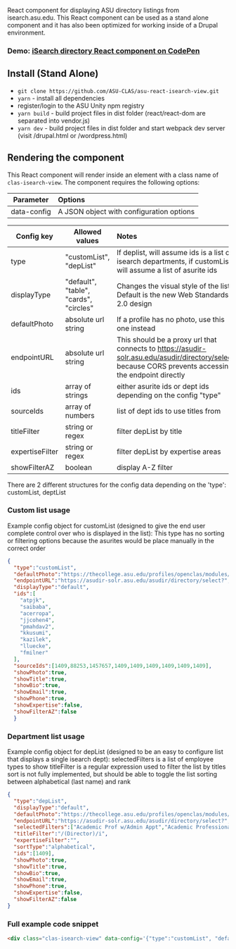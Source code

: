 React component for displaying ASU directory listings from isearch.asu.edu. This React component can be used as a stand alone component and it has also been optimized for working inside of a Drupal environment.

### Demo: <a href="https://codepen.io/tkilbour/pen/qBqQwRQ" target="blank">iSearch directory React component on CodePen</a>

## Install (Stand Alone)
* `git clone https://github.com/ASU-CLAS/asu-react-isearch-view.git`
* `yarn` - install all dependencies
* register/login to the ASU Unity npm registry
* `yarn build` - build project files in dist folder (react/react-dom are separated into vendor.js)
* `yarn dev` - build project files in dist folder and start webpack dev server (visit /drupal.html or /wordpress.html)

## Rendering the component

This React component will render inside an element with a class name of `clas-isearch-view`. The component requires the following options:

| Parameter     |  Options |
| ------------- | :------|
| data-config      | A JSON object with configuration options |

| Config key     |  Allowed values |  Notes |
| ------------- | ------|  :------|
| type      | "customList", "depList" | If deplist, will assume ids is a list of isearch departments, if customList will assume a list of asurite ids |
| displayType      | "default", "table", "cards", "circles" | Changes the visual style of the list. Default is the new Web Standards 2.0 design |
| defaultPhoto      | absolute url string | If a profile has no photo, use this one instead |
| endpointURL      | absolute url string | This should be a proxy url that connects to https://asudir-solr.asu.edu/asudir/directory/select? because CORS prevents accessing the endpoint directly |
| ids      | array of strings | either asurite ids or dept ids depending on the config "type" |
| sourceIds      | array of numbers | list of dept ids to use titles from |
| titleFilter      | string or regex | filter depList by title |
| expertiseFilter      | string or regex | filter depList by expertise areas |
| showFilterAZ    | boolean | display A-Z filter |


There are 2 different structures for the config data depending on the 'type': customList, deptList

### Custom list usage

Example config object for customList (designed to give the end user complete control over who is displayed in the list):
This type has no sorting or filtering options because the asurites would be place manually in the correct order
```JSON
{
  "type":"customList",
  "defaultPhoto":"https://thecollege.asu.edu/profiles/openclas/modules/custom/clas_isearch/images/avatar.png",
  "endpointURL":"https://asudir-solr.asu.edu/asudir/directory/select?",
  "displayType":"default",
  "ids":[
    "atpjk",
    "saibaba",
    "acerropa",
    "jjcohen4",
    "pmahdav2",
    "kkusumi",
    "kazilek",
    "lluecke",
    "fmilner"
  ],
  "sourceIds":[1409,88253,1457657,1409,1409,1409,1409,1409,1409],
  "showPhoto":true,
  "showTitle":true,
  "showBio":true,
  "showEmail":true,
  "showPhone":true,
  "showExpertise":false,
  "showFilterAZ":false
  }
```

### Department list usage

Example config object for depList (designed to be an easy to configure list that displays a single isearch dept):
selectedFilters is a list of employee types to show
titleFilter is a regular expression used to filter the list by titles
sort is not fully implemented, but should be able to toggle the list sorting between alphabetical (last name) and rank
```JSON
{
  "type":"depList",
  "displayType":"default",
  "defaultPhoto":"https://thecollege.asu.edu/profiles/openclas/modules/custom/clas_isearch/images/avatar.png",
  "endpointURL":"https://asudir-solr.asu.edu/asudir/directory/select?",
  "selectedFilters":["Academic Prof w/Admin Appt","Academic Professional","Administrative","Classified","Faculty","Faculty w/Admin Appointment","Graduate Assistant/Associate","Post Doctoral Scholars","University Staff"],
  "titleFilter":"/(Director)/i",
  "expertiseFilter":"",
  "sortType":"alphabetical",
  "ids":[1409],
  "showPhoto":true,
  "showTitle":true,
  "showBio":true,
  "showEmail":true,
  "showPhone":true,
  "showExpertise":false,
  "showFilterAZ":false
}
```

### Full example code snippet
```html
<div class="clas-isearch-view" data-config='{"type":"customList", "defaultPhoto":"https://thecollege.asu.edu/profiles/openclas/modules/custom/clas_isearch/images/avatar.png", "endpointURL":"https://asudir-solr.asu.edu/asudir/directory/select?","displayType":"default","ids":["atpjk","saibaba","acerropa","jjcohen4","pmahdav2","kkusumi","kazilek","lluecke","fmilner"],"sourceIds":[1409,88253,1457657,1409,1409,1409,1409,1409,1409],"showPhoto":true,"showTitle":true,"showBio":true,"showEmail":true,"showPhone":true,"showExpertise":false,"showFilterAZ":false}'></div>
```
